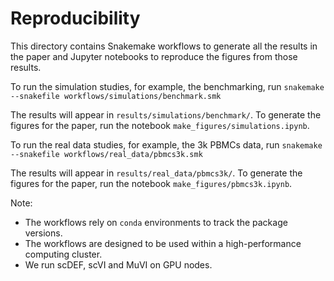 # Reproducibility
This directory contains Snakemake workflows to generate all the results in the paper and Jupyter notebooks to reproduce the figures from those results.

To run the simulation studies, for example, the benchmarking, run
```snakemake --snakefile workflows/simulations/benchmark.smk```

The results will appear in `results/simulations/benchmark/`. To generate the figures for the paper, run the notebook `make_figures/simulations.ipynb`.

To run the real data studies, for example, the 3k PBMCs data, run 
```snakemake --snakefile workflows/real_data/pbmcs3k.smk```

The results will appear in `results/real_data/pbmcs3k/`. To generate the figures for the paper, run the notebook `make_figures/pbmcs3k.ipynb`.


Note:
* The workflows rely on `conda` environments to track the package versions.
* The workflows are designed to be used within a high-performance computing cluster.
* We run scDEF, scVI and MuVI on GPU nodes.
